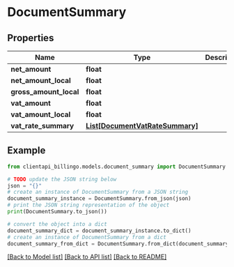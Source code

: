 # DocumentSummary


## Properties

Name | Type | Description | Notes
------------ | ------------- | ------------- | -------------
**net_amount** | **float** |  | [optional] 
**net_amount_local** | **float** |  | [optional] 
**gross_amount_local** | **float** |  | [optional] 
**vat_amount** | **float** |  | [optional] 
**vat_amount_local** | **float** |  | [optional] 
**vat_rate_summary** | [**List[DocumentVatRateSummary]**](DocumentVatRateSummary.md) |  | [optional] 

## Example

```python
from clientapi_billingo.models.document_summary import DocumentSummary

# TODO update the JSON string below
json = "{}"
# create an instance of DocumentSummary from a JSON string
document_summary_instance = DocumentSummary.from_json(json)
# print the JSON string representation of the object
print(DocumentSummary.to_json())

# convert the object into a dict
document_summary_dict = document_summary_instance.to_dict()
# create an instance of DocumentSummary from a dict
document_summary_from_dict = DocumentSummary.from_dict(document_summary_dict)
```
[[Back to Model list]](../README.md#documentation-for-models) [[Back to API list]](../README.md#documentation-for-api-endpoints) [[Back to README]](../README.md)


